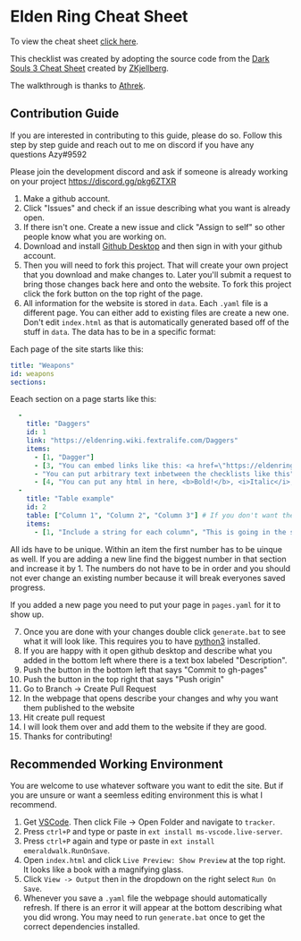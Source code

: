# Elden Ring Cheat Sheet

To view the cheat sheet [click here](https://roundtable-hold.github.io/tracker/).

This checklist was created by adopting the source code from the [Dark Souls 3 Cheat Sheet](https://github.com/ZKjellberg/dark-souls-3-cheat-sheet) created by [ZKjellberg](https://github.com/zkjellberg).

The walkthrough is thanks to [Athrek](https://www.reddit.com/r/Roundtable_Guides/comments/tiouti/guide_to_the_intended_route_through_the_game/).

## Contribution Guide

If you are interested in contributing to this guide, please do so. Follow this step by step guide and reach out to me on discord if you have any questions Azy#9592

Please join the development discord and ask if someone is already working on your project https://discord.gg/pkg6ZTXR

1. Make a github account.
2. Click "Issues" and check if an issue describing what you want is already open.
3. If there isn't one. Create a new issue and click "Assign to self" so other people know what you are working on.
4. Download and install [Github Desktop](https://desktop.github.com/) and then sign in with your github account.
5. Then you will need to fork this project. That will create your own project that you download and make changes to. Later you'll submit a request to bring those changes back here and onto the website. To fork this project click the fork button on the top right of the page.
6. All information for the website is stored in `data`. Each `.yaml` file is a different page. You can either add to existing files are create a new one. Don't edit `index.html` as that is automatically generated based off of the stuff in `data`. The data has to be in a specific format:

Each page of the site starts like this:

```yaml
title: "Weapons"
id: weapons
sections:
```

Eeach section on a page starts like this:

```yaml
  -
    title: "Daggers"
    id: 1
    link: "https://eldenring.wiki.fextralife.com/Daggers"
    items:
      - [1, "Dagger"]
      - [3, "You can embed links like this: <a href=\"https://eldenring.wiki.fextralife.com/Black+Knife\"Black Knife</a>"]
      - "You can put arbitrary text inbetween the checklists like this"
      - [4, "You can put any html in here, <b>Bold!</b>, <i>Italic</i>, etc."]
  -
    title: "Table example"
    id: 2
    table: ["Column 1", "Column 2", "Column 3"] # If you don't want the table to have headers put "table: 3" instead where 3 is the number of columns
    items:
      - [1, "Include a string for each column", "This is going in the second column", "And this the third"]
```

All ids have to be unique. Within an item the first number has to be uinque as well. If you are adding a new line find the biggest number in that section and increase it by 1. The numbers do not have to be in order and you should not ever change an existing number because it will break everyones saved progress.

If you added a new page you need to put your page in `pages.yaml` for it to show up.

7. Once you are done with your changes double click `generate.bat` to see what it will look like. This requires you to have [python3](https://www.python.org/downloads/) installed.
8. If you are happy with it open github desktop and describe what you added in the bottom left where there is a text box labeled "Description".
9. Push the button in the bottom left that says "Commit to gh-pages"
10. Push the button in the top right that says "Push origin"
11. Go to Branch -> Create Pull Request
12. In the webpage that opens describe your changes and why you want them published to the website
13. Hit create pull request
14. I will look them over and add them to the website if they are good.
15. Thanks for contributing!

## Recommended Working Environment

You are welcome to use whatever software you want to edit the site. But if you are unsure or want a seemless editing environment this is what I recommend.

1. Get [VSCode](https://code.visualstudio.com/). Then click File -> Open Folder and navigate to `tracker`.
2. Press `ctrl+P` and type or paste in `ext install ms-vscode.live-server`.
3. Press `ctrl+P` again and type or paste in `ext install emeraldwalk.RunOnSave`.
4. Open `index.html` and click `Live Preview: Show Preview` at the top right. It looks like a book with a magnifying glass.
5. Click `View -> Output` then in the dropdown on the right select `Run On Save`.
6. Whenever you save a `.yaml` file the webpage should automatically refresh. If there is an error it will appear at the bottom describing what you did wrong. You may need to run `generate.bat` once to get the correct dependencies installed.